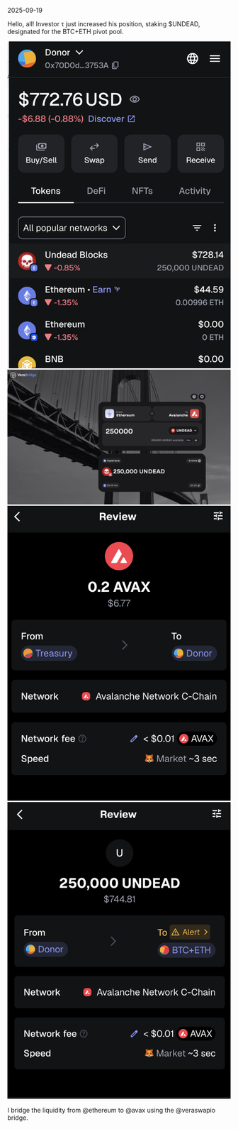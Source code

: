 2025-09-19

Hello, all! Investor τ just increased his position, staking $UNDEAD, designated for the BTC+ETH pivot pool.

![Funding position](imgs/01a-donor.png)
![Bridge $UNDEAD](imgs/01b-bridge.png)
![Provide gas to transfer liquidity](imgs/01c-fund.png)
![Transfer funds to BTC+ETH pivot pool](imgs/01d-xfer.png)

I bridge the liquidity from @ethereum to @avax using the @veraswapio bridge. 
